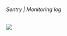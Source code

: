 <StandardTab choosen="observability" />

<div class="my-4"></div>

<h6>Sentry | Monitoring log</h6>

<div class="h-full overflow-y-auto my-4">
  <img src="https://cms.halovina.com/wp-content/uploads/2020/01/sentry.io-halovina.jpg">
</div>

<!-- TIME : 05:00 -->